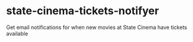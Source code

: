 # state-cinema-tickets-notifyer
Get email notifications for when new movies at State Cinema have tickets available
